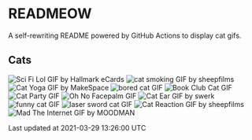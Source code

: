 # READMEOW

A self-rewriting README powered by GitHub Actions to display cat gifs.

## Cats

![Sci Fi Lol GIF by Hallmark eCards](https://media1.giphy.com/media/BzyTuYCmvSORqs1ABM/200.gif?cid=a0cc1d54lpwt2ij1tt561l479mmydevvqgtmy7pjtg2t1ljl&rid=200.gif)
![cat smoking GIF by sheepfilms](https://media4.giphy.com/media/3o6Zt481isNVuQI1l6/200.gif?cid=a0cc1d54lpwt2ij1tt561l479mmydevvqgtmy7pjtg2t1ljl&rid=200.gif)
![Cat Yoga GIF by MakeSpace](https://media1.giphy.com/media/xUPGcyi4YxcZp8dWZq/200.gif?cid=a0cc1d54lpwt2ij1tt561l479mmydevvqgtmy7pjtg2t1ljl&rid=200.gif)
![bored cat GIF](https://media3.giphy.com/media/mlvseq9yvZhba/200.gif?cid=a0cc1d54lpwt2ij1tt561l479mmydevvqgtmy7pjtg2t1ljl&rid=200.gif)
![Book Club Cat GIF](https://media1.giphy.com/media/1iu8uG2cjYFZS6wTxv/200.gif?cid=a0cc1d54lpwt2ij1tt561l479mmydevvqgtmy7pjtg2t1ljl&rid=200.gif)
![Cat Party GIF](https://media2.giphy.com/media/jpbnoe3UIa8TU8LM13/200.gif?cid=a0cc1d54lpwt2ij1tt561l479mmydevvqgtmy7pjtg2t1ljl&rid=200.gif)
![Oh No Facepalm GIF](https://media0.giphy.com/media/yFQ0ywscgobJK/200.gif?cid=a0cc1d54lpwt2ij1tt561l479mmydevvqgtmy7pjtg2t1ljl&rid=200.gif)
![Cat Ear GIF by swerk](https://media1.giphy.com/media/MCfhrrNN1goH6/200.gif?cid=a0cc1d54lpwt2ij1tt561l479mmydevvqgtmy7pjtg2t1ljl&rid=200.gif)
![funny cat GIF](https://media0.giphy.com/media/13CoXDiaCcCoyk/200.gif?cid=a0cc1d54lpwt2ij1tt561l479mmydevvqgtmy7pjtg2t1ljl&rid=200.gif)
![laser sword cat GIF](https://media1.giphy.com/media/q1MeAPDDMb43K/200.gif?cid=a0cc1d54lpwt2ij1tt561l479mmydevvqgtmy7pjtg2t1ljl&rid=200.gif)
![Cat Reaction GIF by sheepfilms](https://media2.giphy.com/media/1KoN1DMBnCMWk/200.gif?cid=a0cc1d54lpwt2ij1tt561l479mmydevvqgtmy7pjtg2t1ljl&rid=200.gif)
![Mad The Internet GIF by MOODMAN](https://media1.giphy.com/media/VbnUQpnihPSIgIXuZv/200.gif?cid=a0cc1d54lpwt2ij1tt561l479mmydevvqgtmy7pjtg2t1ljl&rid=200.gif)


Last updated at 2021-03-29 13:26:00 UTC